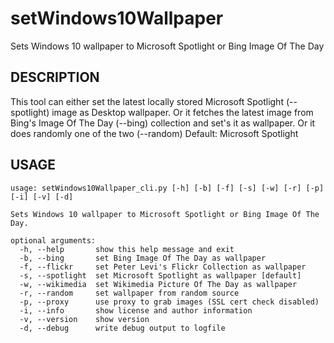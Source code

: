 # setWindows10Wallpaper
Sets Windows 10 wallpaper to Microsoft Spotlight or Bing Image Of The Day

## DESCRIPTION

This tool can either set the latest locally stored Microsoft
Spotlight (--spotlight) image as Desktop wallpaper. Or it fetches
the latest image from Bing's Image Of The Day (--bing) collection
and set's it as wallpaper. Or it does randomly one of the two (--random)
Default: Microsoft Spotlight

## USAGE

    usage: setWindows10Wallpaper_cli.py [-h] [-b] [-f] [-s] [-w] [-r] [-p] [-i] [-v] [-d]

    Sets Windows 10 wallpaper to Microsoft Spotlight or Bing Image Of The Day.

    optional arguments:
      -h, --help       show this help message and exit
      -b, --bing       set Bing Image Of The Day as wallpaper
      -f, --flickr     set Peter Levi's Flickr Collection as wallpaper
      -s, --spotlight  set Microsoft Spotlight as wallpaper [default]
      -w, --wikimedia  set Wikimedia Picture Of The Day as wallpaper
      -r, --random     set wallpaper from random source
      -p, --proxy      use proxy to grab images (SSL cert check disabled)
      -i, --info       show license and author information
      -v, --version    show version
      -d, --debug      write debug output to logfile